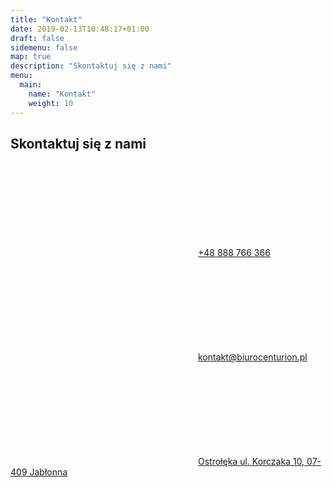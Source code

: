 ```yaml
---
title: "Kontakt"
date: 2019-02-13T10:48:17+01:00
draft: false
sidemenu: false
map: true
description: "Skontaktuj się z nami"
menu:
  main:
    name: "Kontakt"
    weight: 10
---
```

## Skontaktuj się z nami
<!-- {{< map >}} -->


<p class="contact-data highlight"><a href="tel:+48888766366" class="phone"><svg class="icon"><use xlink:href="#mobile" /></svg>+48 888 766 366</a></p>

<p class="contact-data highlight"><a href="mailto:kontakt@biurocenturion.pl" class="mail"><svg class="icon"><use xlink:href="#mail" /></svg>kontakt@biurocenturion.pl</a></p>
      <p class="contact-data"><a href="/" class="phone"><svg class="icon"><use xlink:href="#marker" /></svg>Ostrołęka ul. Korczaka 10, 07-409 Jabłonna </a></p>




